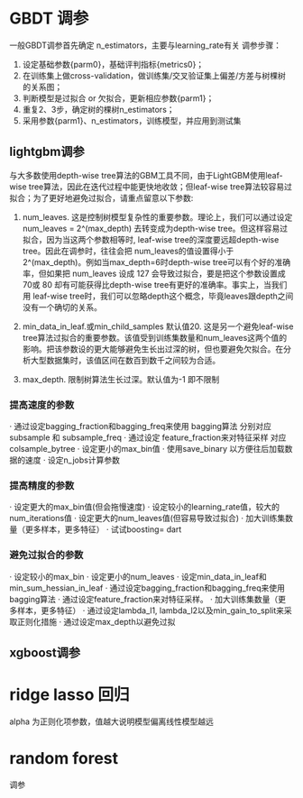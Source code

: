 # GBDT 调参
一般GBDT调参首先确定 n_estimators，主要与learning_rate有关
调参步骤：
1. 设定基础参数{parm0}，基础评判指标{metrics0}；
2. 在训练集上做cross-validation，做训练集/交叉验证集上偏差/方差与树棵树的关系图；
3. 判断模型是过拟合 or 欠拟合，更新相应参数{parm1}；
4. 重复2、3步，确定树的棵树n_estimators；
5. 采用参数{parm1}、n_estimators，训练模型，并应用到测试集


## lightgbm调参

与大多数使用depth-wise tree算法的GBM工具不同，由于LightGBM使用leaf-wise tree算法，因此在迭代过程中能更快地收敛；但leaf-wise tree算法较容易过拟合；为了更好地避免过拟合，请重点留意以下参数:

1. num_leaves. 这是控制树模型复杂性的重要参数。理论上，我们可以通过设定num_leaves = 2^(max_depth) 去转变成为depth-wise tree。但这样容易过拟合，因为当这两个参数相等时, leaf-wise tree的深度要远超depth-wise tree。因此在调参时，往往会把 num_leaves的值设置得小于2^(max_depth)。例如当max_depth=6时depth-wise tree可以有个好的准确率，但如果把 num_leaves 设成 127 会导致过拟合，要是把这个参数设置成 70或 80 却有可能获得比depth-wise tree有更好的准确率。事实上，当我们用 leaf-wise tree时，我们可以忽略depth这个概念，毕竟leaves跟depth之间没有一个确切的关系。

2. min_data_in_leaf.或min_child_samples 默认值20. 这是另一个避免leaf-wise tree算法过拟合的重要参数。该值受到训练集数量和num_leaves这两个值的影响。把该参数设的更大能够避免生长出过深的树，但也要避免欠拟合。在分析大型数据集时，该值区间在数百到数千之间较为合适。

3. max_depth.  限制树算法生长过深。默认值为-1 即不限制

### 提高速度的参数
· 通过设定bagging_fraction和bagging_freq来使用 bagging算法 分别对应 subsample 和 subsample_freq
· 通过设定 feature_fraction来对特征采样 对应colsample_bytree
· 设定更小的max_bin值
· 使用save_binary 以方便往后加载数据的速度
· 设定n_jobs计算参数

### 提高精度的参数
· 设定更大的max_bin值(但会拖慢速度)
· 设定较小的learning_rate值，较大的num_iterations值
· 设定更大的num_leaves值(但容易导致过拟合)
· 加大训练集数量（更多样本，更多特征）
· 试试boosting= dart

### 避免过拟合的参数
· 设定较小的max_bin
· 设定更小的num_leaves
· 设定min_data_in_leaf和min_sum_hessian_in_leaf
· 通过设定bagging_fraction和bagging_freq来使用 bagging算法
· 通过设定feature_fraction来对特征采样。
· 加大训练集数量（更多样本，更多特征）
· 通过设定lambda_l1, lambda_l2以及min_gain_to_split来采取正则化措施
· 通过设定max_depth以避免过拟


## xgboost调参



# ridge lasso 回归
alpha 为正则化项参数，值越大说明模型偏离线性模型越远

# random forest
调参